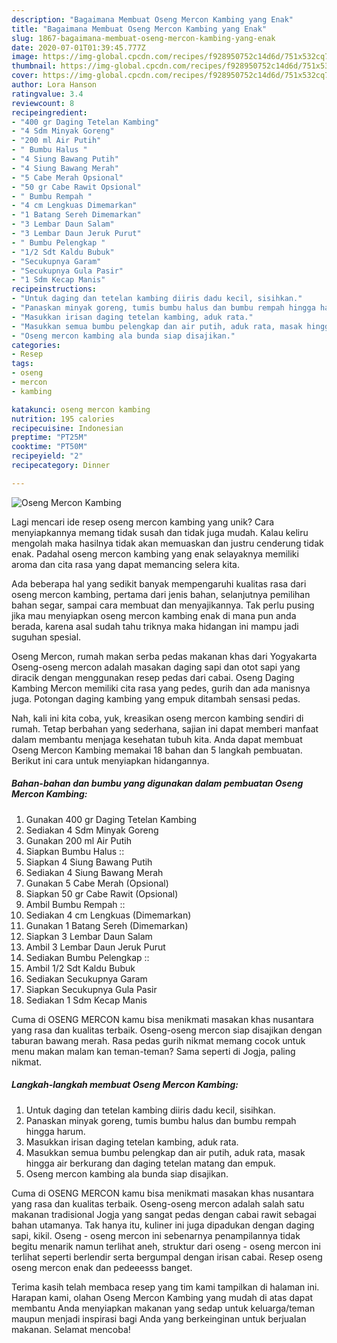 ```yaml
---
description: "Bagaimana Membuat Oseng Mercon Kambing yang Enak"
title: "Bagaimana Membuat Oseng Mercon Kambing yang Enak"
slug: 1867-bagaimana-membuat-oseng-mercon-kambing-yang-enak
date: 2020-07-01T01:39:45.777Z
image: https://img-global.cpcdn.com/recipes/f928950752c14d6d/751x532cq70/oseng-mercon-kambing-foto-resep-utama.jpg
thumbnail: https://img-global.cpcdn.com/recipes/f928950752c14d6d/751x532cq70/oseng-mercon-kambing-foto-resep-utama.jpg
cover: https://img-global.cpcdn.com/recipes/f928950752c14d6d/751x532cq70/oseng-mercon-kambing-foto-resep-utama.jpg
author: Lora Hanson
ratingvalue: 3.4
reviewcount: 8
recipeingredient:
- "400 gr Daging Tetelan Kambing"
- "4 Sdm Minyak Goreng"
- "200 ml Air Putih"
- " Bumbu Halus "
- "4 Siung Bawang Putih"
- "4 Siung Bawang Merah"
- "5 Cabe Merah Opsional"
- "50 gr Cabe Rawit Opsional"
- " Bumbu Rempah "
- "4 cm Lengkuas Dimemarkan"
- "1 Batang Sereh Dimemarkan"
- "3 Lembar Daun Salam"
- "3 Lembar Daun Jeruk Purut"
- " Bumbu Pelengkap "
- "1/2 Sdt Kaldu Bubuk"
- "Secukupnya Garam"
- "Secukupnya Gula Pasir"
- "1 Sdm Kecap Manis"
recipeinstructions:
- "Untuk daging dan tetelan kambing diiris dadu kecil, sisihkan."
- "Panaskan minyak goreng, tumis bumbu halus dan bumbu rempah hingga harum."
- "Masukkan irisan daging tetelan kambing, aduk rata."
- "Masukkan semua bumbu pelengkap dan air putih, aduk rata, masak hingga air berkurang dan daging tetelan matang dan empuk."
- "Oseng mercon kambing ala bunda siap disajikan."
categories:
- Resep
tags:
- oseng
- mercon
- kambing

katakunci: oseng mercon kambing 
nutrition: 195 calories
recipecuisine: Indonesian
preptime: "PT25M"
cooktime: "PT50M"
recipeyield: "2"
recipecategory: Dinner

---
```



![Oseng Mercon Kambing](https://img-global.cpcdn.com/recipes/f928950752c14d6d/751x532cq70/oseng-mercon-kambing-foto-resep-utama.jpg)

Lagi mencari ide resep oseng mercon kambing yang unik? Cara menyiapkannya memang tidak susah dan tidak juga mudah. Kalau keliru mengolah maka hasilnya tidak akan memuaskan dan justru cenderung tidak enak. Padahal oseng mercon kambing yang enak selayaknya memiliki aroma dan cita rasa yang dapat memancing selera kita.

Ada beberapa hal yang sedikit banyak mempengaruhi kualitas rasa dari oseng mercon kambing, pertama dari jenis bahan, selanjutnya pemilihan bahan segar, sampai cara membuat dan menyajikannya. Tak perlu pusing jika mau menyiapkan oseng mercon kambing enak di mana pun anda berada, karena asal sudah tahu triknya maka hidangan ini mampu jadi suguhan spesial.

Oseng Mercon, rumah makan serba pedas makanan khas dari Yogyakarta Oseng-oseng mercon adalah masakan daging sapi dan otot sapi yang diracik dengan menggunakan resep pedas dari cabai. Oseng Daging Kambing Mercon memiliki cita rasa yang pedes, gurih dan ada manisnya juga. Potongan daging kambing yang empuk ditambah sensasi pedas.


Nah, kali ini kita coba, yuk, kreasikan oseng mercon kambing sendiri di rumah. Tetap berbahan yang sederhana, sajian ini dapat memberi manfaat dalam membantu menjaga kesehatan tubuh kita. Anda dapat membuat Oseng Mercon Kambing memakai 18 bahan dan 5 langkah pembuatan. Berikut ini cara untuk menyiapkan hidangannya.

<!--inarticleads1-->

##### Bahan-bahan dan bumbu yang digunakan dalam pembuatan Oseng Mercon Kambing:

1. Gunakan 400 gr Daging Tetelan Kambing
1. Sediakan 4 Sdm Minyak Goreng
1. Gunakan 200 ml Air Putih
1. Siapkan  Bumbu Halus ::
1. Siapkan 4 Siung Bawang Putih
1. Sediakan 4 Siung Bawang Merah
1. Gunakan 5 Cabe Merah (Opsional)
1. Siapkan 50 gr Cabe Rawit (Opsional)
1. Ambil  Bumbu Rempah ::
1. Sediakan 4 cm Lengkuas (Dimemarkan)
1. Gunakan 1 Batang Sereh (Dimemarkan)
1. Siapkan 3 Lembar Daun Salam
1. Ambil 3 Lembar Daun Jeruk Purut
1. Sediakan  Bumbu Pelengkap ::
1. Ambil 1/2 Sdt Kaldu Bubuk
1. Sediakan Secukupnya Garam
1. Siapkan Secukupnya Gula Pasir
1. Sediakan 1 Sdm Kecap Manis


Cuma di OSENG MERCON kamu bisa menikmati masakan khas nusantara yang rasa dan kualitas terbaik. Oseng-oseng mercon siap disajikan dengan taburan bawang merah. Rasa pedas gurih nikmat memang cocok untuk menu makan malam kan teman-teman? Sama seperti di Jogja, paling nikmat. 

<!--inarticleads2-->

##### Langkah-langkah membuat Oseng Mercon Kambing:

1. Untuk daging dan tetelan kambing diiris dadu kecil, sisihkan.
1. Panaskan minyak goreng, tumis bumbu halus dan bumbu rempah hingga harum.
1. Masukkan irisan daging tetelan kambing, aduk rata.
1. Masukkan semua bumbu pelengkap dan air putih, aduk rata, masak hingga air berkurang dan daging tetelan matang dan empuk.
1. Oseng mercon kambing ala bunda siap disajikan.


Cuma di OSENG MERCON kamu bisa menikmati masakan khas nusantara yang rasa dan kualitas terbaik. Oseng-oseng mercon adalah salah satu makanan tradisional Jogja yang sangat pedas dengan cabai rawit sebagai bahan utamanya. Tak hanya itu, kuliner ini juga dipadukan dengan daging sapi, kikil. Oseng - oseng mercon ini sebenarnya penampilannya tidak begitu menarik namun terlihat aneh, struktur dari oseng - oseng mercon ini terlihat seperti berlendir serta bergumpal dengan irisan cabai. Resep oseng oseng mercon enak dan pedeeesss banget. 

Terima kasih telah membaca resep yang tim kami tampilkan di halaman ini. Harapan kami, olahan Oseng Mercon Kambing yang mudah di atas dapat membantu Anda menyiapkan makanan yang sedap untuk keluarga/teman maupun menjadi inspirasi bagi Anda yang berkeinginan untuk berjualan makanan. Selamat mencoba!
